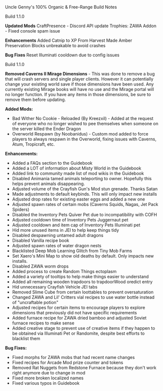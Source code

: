 Uncle Genny's 100% Organic & Free-Range Build Notes

Build 1.1.0

**Updated Mods**
CraftPresence - Discord API update
Trophies: ZAWA Addon - Fixed console spam issue

**Enhancements**
Added Catnip to XP From Harvest
Made Amber Preservation Blocks unbreakable to avoid crashes

**Bug Fixes**
Reset Illuminati cooldown due to config issues


Build 1.1.0

**Removed Caverns II Mirage Dimensions** - This was done to remove a bug that will crash servers and single player clients. However it can potentially change your existing world save if those dimensions have been used. Any currently existing Mirage books will have no use and the Mirage portal will no longer function. If you have any items in those dimensions, be sure to remove them before updating.

**Added Mods:**

* Bad Wither No Cookie - Reloaded (By Kreezxil) - Added at the request of everyone who no longer wished to pee themselves when someone on the server killed the Ender Dragon
* Overworld Respawn (by Noobanidus) - Custom mod added to force players to always respawn in the Overworld, fixing issues with Caverns, Atum, Tropicraft, etc.

**Enhancements:**

* Added a FAQs section to the Guidebook
* Added a LOT of information about Misty World in the Guidebook
* Added link to community made list of mod wikis in the Guidebook
* Disabled Animania tamed animals teleporting to owner. Hopefully this helps prevent animals disappearing.
* Adjusted volume of the Crayfish Gun's Mod stun grenade. Thanks Satan
* Made adjustments to default keybinds. This will only impact new installs
* Adjusted drop rates for existing easter eggs and added a new one
* Adjusted spawn rates of certain mobs (Caverns Squids, Nagas, Jet Pack Spiders)
* Disabled the Inventory Pets Quiver Pet due to incompatibility with COFH
* Adjusted cooldown time of Inventory Pets Juggernaut pet
* Adjusted cooldown and item cap of Inventory Pets Illuminati pet
* Hid more unused items in JEI to help keep things tidy
* Disabled despawning untamed adult dragons
* Disabled Vanilla recipe book
* Adjusted spawn rates of water dragon nests
* Blacklisted Deep Mob Learning Glitch from Tiny Mob Farms
* Set Xaero's Mini Map to show old deaths by default. Only impacts new installs.
* Disabled ZAWA worm drops
* Added process to create Random Things ectoplasm
* Added a variety of tooltips to help make things easier to understand
* Added all remaining wooden trapdoors to trapdoorWood oredict entry
* Hid unnecessary Crayfish Vehicle JEI tabs
* Removed Slime Cube from certain loottables to prevent oversaturation
* Changed ZAWA and Lil' Critters vial recipes to use water bottle instead of "uncraftable potion"
* Adjusted recipes for certain items to encourage players to explore dimensions that previously did not have specific requirements
* Added furnace recipe for ZAWA dried bamboo and adjusted Soviet furnace recipes to make sense
* Added creative stage to prevent use of creative items if they happen to be obtained via Illuminati Pet or Randomite, despite best efforts to blacklist them

**Bug Fixes:**

* Fixed morphs for ZAWA mobs that had recent name changes
* Fixed recipes for Arcade Mod prize counter and tokens
* Removed Rat Nuggets from Redstone Furnace because they don't work right anymore due to change in mod
* Fixed more broken localized names
* Fixed various typos in Guidebook

